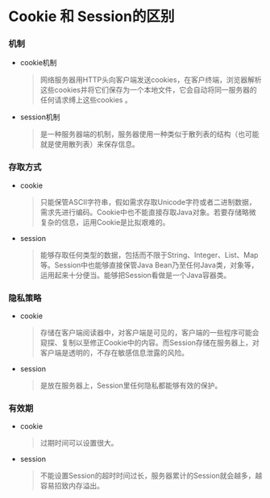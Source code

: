 # Cookie 和 Session的区别

### 机制
   - cookie机制 
    
        > 网络服务器用HTTP头向客户端发送cookies，在客户终端，浏览器解析这些cookies并将它们保存为一个本地文件，它会自动将同一服务器的任何请求缚上这些cookies 。
   
   - session机制
   
        > 是一种服务器端的机制，服务器使用一种类似于散列表的结构（也可能就是使用散列表）来保存信息。

### 存取方式
   - cookie
    
        > 只能保管ASCII字符串，假如需求存取Unicode字符或者二进制数据，需求先进行编码。Cookie中也不能直接存取Java对象。若要存储略微复杂的信息，运用Cookie是比拟艰难的。
    
   - session
   
        > 能够存取任何类型的数据，包括而不限于String、Integer、List、Map等。Session中也能够直接保管Java Bean乃至任何Java类，对象等，运用起来十分便当。能够把Session看做是一个Java容器类。
        
        
### 隐私策略
   - cookie
    
        > 存储在客户端阅读器中，对客户端是可见的，客户端的一些程序可能会窥探、复制以至修正Cookie中的内容。而Session存储在服务器上，对客户端是透明的，不存在敏感信息泄露的风险。
    
   - session
   
        > 是放在服务器上，Session里任何隐私都能够有效的保护。
    
### 有效期       

   - cookie
    
        > 过期时间可以设置很大。
    
   - session
   
        > 不能设置Session的超时时间过长，服务器累计的Session就会越多，越容易招致内存溢出。
